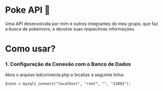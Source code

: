 <h1>Poke API 🔎</h1>
<p>Uma API desenvolvida por mim e outros integrantes do meu grupo, que faz a busca de pokemons, e devolve suas respectivas informações.</p>

<h1>Como usar?</h1>
<h3>1. Configuração da Conexão com o Banco de Dados</h3>

<p>Abra o arquivo bdconnecta.php e localize a seguinte linha:</p>

```
$conn = mysqli_connect("localhost", "root", "", "22092");
```

